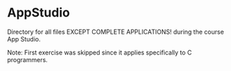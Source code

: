 # AppStudio

Directory for all files EXCEPT COMPLETE APPLICATIONS! during the course App Studio.

Note: First exercise was skipped since it applies specifically to C programmers.
